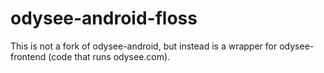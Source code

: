 # odysee-android-floss

This is not a fork of odysee-android, but instead is a wrapper for odysee-frontend (code that runs odysee.com).
